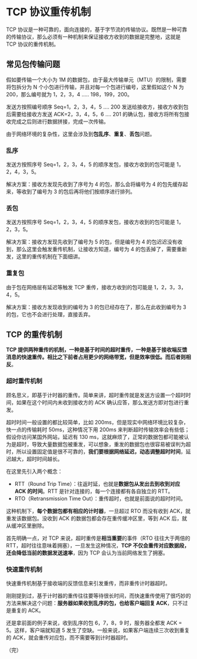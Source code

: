 # TCP 协议重传机制

TCP 协议是一种可靠的，面向连接的，基于字节流的传输协议。既然是一种可靠的传输协议，那么必须有一种机制来保证接收方收到的数据是完整地，这就是 TCP 协议的重传机制。

## 常见包传输问题

假如要传输一个大小为 1M 的数据包，由于最大传输单元（MTU）的限制，需要将包拆分为 N 个小包进行传输，并且对每一个包进行编号，这里假如这个 N 为 200，那么编号就为 1，2，3，4 ..... 198，199，200。

发送方按照编号顺序 Seq=1，2，3，4，5 .... 200 发送给接收方，接收方收到包后需要给接收方发送 ACK=2，3，4，5，6 .... 201 的确认包，接收方将所有包接收完成之后则进行数据拼接，完成一次传输。

由于网络环境的复杂性，这里会涉及到**包乱序**、**重复**、**丢包**问题。

### 乱序

发送方按照序号 Seq=1，2，3，4，5 的顺序发包，接收方收到的包可能是 1，2，4，3，5。

解决方案：接收方发现先收到了序号为 4 的包，那么会将编号为 4 的包先缓存起来，等收到了编号为 3 的包后再将他们按顺序进行排列。

### 丢包

发送方按照序号 Seq=1，2，3，4，5 的顺序发包，接收方收到的包可能是 1，2，3，5。

解决方案：接收方发现先收到了编号为 5 的包，但是编号为 4 的包迟迟没有收到，那么这里会触发重传机制，让接收方知道，编号为 4 的包丢掉了，需要重新发，这里的重传机制在下面细讲。

### 重复包

由于包在网络层有延迟等触发 TCP 重传，接收方收到的包可能是 1，2，3，3，4，5。

解决方案：接收方发现收到的编号为 3 的包已经存在了，那么在此收到编号为 3 的包，它也不会进行处理，直接丢弃。

## TCP 的重传机制

**TCP 提供两种重传的机制，一种是基于时间的超时重传，一种是基于接收端反馈消息的快速重传。相比之下前者占用更少的网络带宽，但是效率很低。而后者则相反**。

### 超时重传机制

顾名思义，即基于计时器的重传。简单来讲，超时重传就是发送方设置一个超时时间，如果在这个时间内未收到接收方的 ACK 确认应答，那么发送方即对包进行重发。

超时时间一般设置的都比较简单，比如 200ms，但是现实中网络环境比较复杂，快一点的传输耗时 50ms，这种情况下用 200ms 来判断超时传输效率会有些低；假设你访问某国外网站，延迟有 130 ms，这就麻烦了，正常的数据包都可能被认为是超时，导致大量数据包被重发，可以想象，重发的数据包也很容易被误判为超时，所以设置固定值是很不可靠的，**我们要根据网络延迟，动态调整超时时间**，延迟越大，超时时间越长。

在这里先引入两个概念：

* RTT（Round Trip Time）：往返时延，也就是**数据包从发出去到收到对应 ACK 的时间**。RTT 是针对连接的，每一个连接都有各自独立的 RTT。
* RTO（Retransmission Time Out）：重传超时，也就是前面说的超时时间。

这种机制下，**每个数据包都有相应的计时器**，一旦超过 RTO 而没有收到 ACK，就重发该数据包。没收到 ACK 的数据包都会存在重传缓冲区里，等到 ACK 后，就从缓冲区里删除。

首先明确一点，对 TCP 来说，超时重传是**相当重要**的事件（RTO 往往大于两倍的 RTT，超时往往意味着拥塞），一旦发生这种情况，**TCP 不仅会重传对应数据段，还会降低当前的数据发送速率**，因为 TCP 会认为当前网络发生了拥塞。

### 快速重传机制

快速重传机制基于接收端的反馈信息来引发重传，而非重传计时器超时。

刚刚提到过，基于计时器的重传往往要等待很长时间，而快速重传使用了很巧妙的方法来解决这个问题：**服务器如果收到乱序的包，也给客户端回复 ACK**，只不过是重复的 ACK。

还是拿前面的例子来说，收到乱序的包 6，7，8，9 时，服务器全都发 ACK = 5。这样，客户端就知道 5 发生了空缺。一般来说，如果客户端连续三次收到重复的 ACK，就会重传对应包，而不需要等到计时器超时。

（完）
